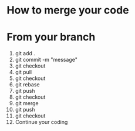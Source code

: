 # How to merge your code

# From your branch 
1. git add .
2. git commit -m "message"
3. git checkout <dev branch>
4. git pull
5. git checkout <your branch>
6. git rebase <dev branch>
7. git push 
8. git checkout <dev branch>
9. git merge <your branch>
10. git push
11. git checkout <your branch>
12. Continue your coding